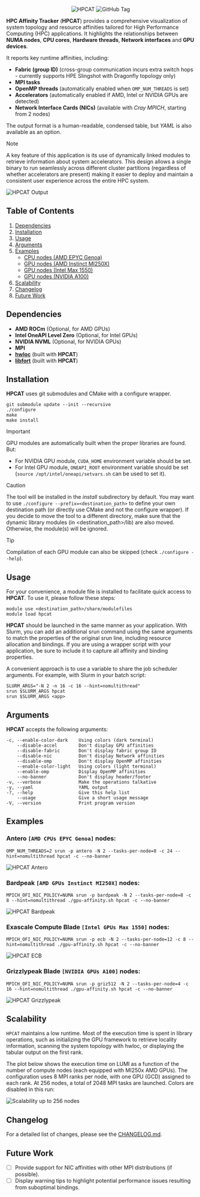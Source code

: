 <div align="center">

![HPCAT](https://github.com/HewlettPackard/hpcat/blob/main/img/hpcat.png?raw=true)
![GitHub Tag](https://img.shields.io/github/v/tag/HewlettPackard/hpcat?style=for-the-badge&label=version&color=0xe0af48)

</div>

**HPC Affinity Tracker** (**HPCAT**) provides a comprehensive visualization of
system topology and resource affinities tailored for High Performance Computing
(HPC) applications. It highlights the relationships between **NUMA nodes**,
**CPU cores**, **Hardware threads**, **Network interfaces** and **GPU devices**.

It reports key runtime affinities, including:

* **Fabric (group ID)** (cross-group communication incurs extra switch hops - currently supports HPE Slingshot with Dragonfly topology only)
* **MPI tasks**
* **OpenMP threads** (automatically enabled when `OMP_NUM_THREADS` is set)
* **Accelerators** (automatically enabled if AMD, Intel or NVIDIA GPUs are detected)
* **Network Interface Cards (NICs)** (available with *Cray MPICH*, starting from 2 nodes)

The output format is a human-readable, condensed table, but *YAML* is also available
as an option.

> [!NOTE]
> A key feature of this application is its use of dynamically linked modules
> to retrieve information about system accelerators. This design allows a
> single binary to run seamlessly across different cluster partitions (regardless
> of whether accelerators are present) making it easier to deploy and maintain
> a consistent user experience across the entire HPC system.

![HPCAT Output](https://github.com/HewlettPackard/hpcat/blob/main/img/hpcat-main-example.png?raw=true)


Table of Contents
-----------------

1. [Dependencies](#dependencies)
1. [Installation](#installation)
1. [Usage](#usage)
1. [Arguments](#arguments)
1. [Examples](#examples)
   - [CPU nodes (AMD EPYC Genoa)](#antero-amd-cpus-epyc-genoa-nodes)
   - [GPU nodes (AMD Instinct MI250X)](#bardpeak-amd-gpus-instinct-mi250x-nodes)
   - [GPU nodes (Intel Max 1550)](#exascale-compute-blade-intel-gpus-max-1550-nodes)
   - [GPU nodes (NVIDIA A100)](#grizzlypeak-blade-nvidia-gpus-a100-nodes)
1. [Scalability](#scalability)
1. [Changelog](#changelog)
1. [Future Work](#future-work)


Dependencies
------------

* **AMD ROCm** (Optional, for AMD GPUs)
* **Intel OneAPI Level Zero** (Optional, for Intel GPUs)
* **NVIDIA NVML** (Optional, for NVIDIA GPUs)
* **MPI**
* **[hwloc](https://github.com/open-mpi/hwloc)** (built with **HPCAT**)
* **[libfort](https://github.com/seleznevae/libfort)** (built with **HPCAT**)


Installation
------------

**HPCAT** uses git submodules and CMake with a configure wrapper.

    git submodule update --init --recursive
    ./configure
    make
    make install


> [!IMPORTANT]
> GPU modules are automatically built when the proper libraries are found. But:
> * For NVIDIA GPU module, `CUDA_HOME` environment variable should be set.
> * For Intel GPU module, `ONEAPI_ROOT` environment variable should be set
> (`source /opt/intel/oneapi/setvars.sh` can be used to set it).


> [!CAUTION]
> The tool will be installed in the *install* subdirectory by default. You may want
> to use  `./configure --prefix=<destination_path>` to define your own destination
> path (or directly use CMake and not the configure wrapper).
> If you decide to move the tool to a different directory, make sure that the
> dynamic library modules (in <destination_path>/lib) are also moved.
> Otherwise, the module(s) will be ignored.


> [!TIP]
> Compilation of each GPU module can also be skipped (check `./configure --help`).


Usage
-----

For your convenience, a module file is installed to facilitate quick access to **HPCAT**.
To use it, please follow these steps:

    module use <destination_path>/share/modulefiles
    module load hpcat


**HPCAT** should be launched in the same manner as your application. With Slurm,
you can add an additional srun command using the same arguments to match the
properties of the original srun line, including resource allocation and bindings.
If you are using a wrapper script with your application, be sure to include it to
capture all affinity and binding properties.

A convenient approach is to use a variable to share the job scheduler arguments.
For example, with Slurm in your batch script:

    SLURM_ARGS="-N 2 -n 16 -c 16 --hint=nomultithread"
    srun $SLURM_ARGS hpcat
    srun $SLURM_ARGS <app>


Arguments
---------

**HPCAT** accepts the following arguments:

    -c, --enable-color-dark    Using colors (dark terminal)
        --disable-accel        Don't display GPU affinities
        --disable-fabric       Don't display fabric group ID
        --disable-nic          Don't display Network affinities
        --disable-omp          Don't display OpenMP affinities
        --enable-color-light   Using colors (light terminal)
        --enable-omp           Display OpenMP affinities
        --no-banner            Don't display header/footer
    -v, --verbose              Make the operations talkative
    -y, --yaml                 YAML output
    -?, --help                 Give this help list
        --usage                Give a short usage message
    -V, --version              Print program version


Examples
--------

### Antero `[AMD CPUs EPYC Genoa]` nodes:

    OMP_NUM_THREADS=2 srun -p antero -N 2 --tasks-per-node=8 -c 24 --hint=nomultithread hpcat -c --no-banner

![HPCAT Antero](https://github.com/HewlettPackard/hpcat/blob/main/img/hpcat-antero-example.png?raw=true)


### Bardpeak `[AMD GPUs Instinct MI250X]` nodes:

    MPICH_OFI_NIC_POLICY=NUMA srun -p bardpeak -N 2 --tasks-per-node=8 -c 8 --hint=nomultithread ./gpu-affinity.sh hpcat -c --no-banner

![HPCAT Bardpeak](https://github.com/HewlettPackard/hpcat/blob/main/img/hpcat-bardpeak-example.png?raw=true)


### Exascale Compute Blade `[Intel GPUs Max 1550]` nodes:

    MPICH_OFI_NIC_POLICY=NUMA srun -p ecb -N 2 --tasks-per-node=12 -c 8 --hint=nomultithread ./gpu-affinity.sh hpcat -c --no-banner

![HPCAT ECB](https://github.com/HewlettPackard/hpcat/blob/main/img/hpcat-ecb-example.png?raw=true)


### Grizzlypeak Blade `[NVIDIA GPUs A100]` nodes:

    MPICH_OFI_NIC_POLICY=NUMA srun -p griz512 -N 2 --tasks-per-node=4 -c 16 --hint=nomultithread ./gpu-affinity.sh hpcat -c --no-banner

![HPCAT Grizzlypeak](https://github.com/HewlettPackard/hpcat/blob/main/img/hpcat-grizzlypeak-example.png?raw=true)


Scalability
-----------

`HPCAT` maintains a low runtime. Most of the execution time is spent in library
operations, such as initializing the GPU framework to retrieve locality information,
scanning the system topology with hwloc, or displaying the tabular output on
the first rank.

The plot below shows the execution time on LUMI as a function of the number of
compute nodes (each equipped with MI250x AMD GPUs). The configuration uses 8 MPI
ranks per node, with one GPU (GCD) assigned to each rank. At 256 nodes, a total
of 2048 MPI tasks are launched. Colors are disabled in this run:

![Scalability up to 256 nodes](https://github.com/HewlettPackard/hpcat/blob/main/img/hpcat-scalability.png?raw=true)


Changelog
---------

For a detailed list of changes, please see the [CHANGELOG.md](CHANGELOG.md).


Future Work
-----------

- [ ] Provide support for NIC affinities with other MPI distributions (if possible).
- [ ] Display warning tips to highlight potential performance issues resulting from suboptimal bindings.

